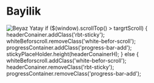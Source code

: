 # Bayilik 

![Beyaz Yatay](https://github.com/alisher-kadraliev/Bayilik/assets/98706585/c797eae9-ee0e-461a-a9eb-6c577c046952)
if ($(window).scrollTop() > targrtScroll) {
                        headerConainer.addClass('rbt-sticky');
                        whiteBeforscroll.removeClass('white-befor-scroll');
                        progressContainer.addClass('progress-bar-add');
                        stickyPlaceHolder.height(headerConainerH);
                    } else {
                        whiteBeforscroll.addClass('white-befor-scroll');
                        headerConainer.removeClass('rbt-sticky');
                        progressContainer.removeClass('progress-bar-add');
